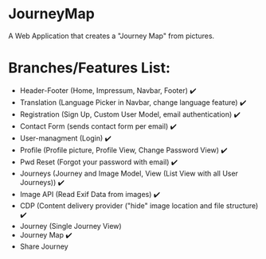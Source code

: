 
# JourneyMap
A Web Application that creates a "Journey Map" from pictures.

# Branches/Features List:
- Header-Footer (Home, Impressum, Navbar, Footer) :heavy_check_mark:
- Translation (Language Picker in Navbar, change language feature) :heavy_check_mark:
- Registration (Sign Up, Custom User Model, email authentication) :heavy_check_mark:
- Contact Form (sends contact form per email) :heavy_check_mark:
- User-managment (Login) :heavy_check_mark:
- Profile (Profile picture, Profile View, Change Password View) :heavy_check_mark:
- Pwd Reset (Forgot your password with email) :heavy_check_mark:
- Journeys (Journey and Image Model, View (List View with all User Journeys)) :heavy_check_mark:
- Image API (Read Exif Data from images) :heavy_check_mark:
- CDP (Content delivery provider ("hide" image location and file structure) :heavy_check_mark:
- Journey (Single Journey View)
- Journey Map :heavy_check_mark:
- Share Journey
